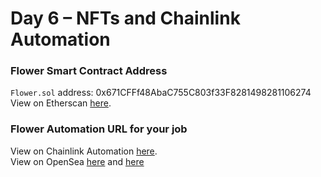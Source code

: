 # Day 6 – NFTs and Chainlink Automation

### Flower Smart Contract Address
<code>Flower.sol</code> address: 0x671CFFf48AbaC755C803f33F8281498281106274<br>
View on Etherscan <a href="https://sepolia.etherscan.io/address/0x671CFFf48AbaC755C803f33F8281498281106274">here</a>.

### Flower Automation URL for your job
View on Chainlink Automation <a href="https://automation.chain.link/sepolia/113875899650850970162595033561897620880931429766640002886285320863224790633244">here</a>.<br>
View on OpenSea <a href="https://testnets.opensea.io/collection/flower-bootcamp-2024-134">here</a> and <a href="https://testnets.opensea.io/collection/flower-bootcamp-2024-9">here</a>
